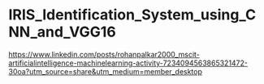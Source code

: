 # IRIS_Identification_System_using_CNN_and_VGG16

https://www.linkedin.com/posts/rohanpalkar2000_mscit-artificialintelligence-machinelearning-activity-7234094563865321472-30oa?utm_source=share&utm_medium=member_desktop
